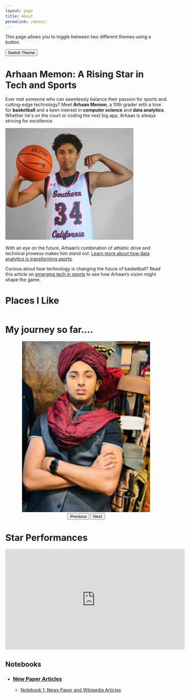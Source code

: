 ```yaml
---
layout: page
title: About
permalink: /about/
---
```


This page allows you to toggle between two different themes using a button.

<button onclick="toggleTheme()">Switch Theme</button>

<!-- Link to the default theme stylesheet -->
<link id="default-theme" rel="stylesheet" href="{{ 'assets/css/styles.css' | relative_url }}">


<script>
  // Function to toggle between themes
  function toggleTheme() {
    const defaultTheme = document.getElementById('default-theme');
    const customTheme = document.getElementById('custom-theme');

    // Toggle between enabling and disabling the two themes
    if (defaultTheme.disabled) {
      defaultTheme.disabled = false;
      customTheme.disabled = true;
    } else {
      defaultTheme.disabled = true;
      customTheme.disabled = false;
    }
    
  }
</script>

# Arhaan Memon: A Rising Star in Tech and Sports

Ever met someone who can seamlessly balance their passion for sports and cutting-edge technology? Meet **Arhaan Memon**, a 10th grader with a love for **basketball** and a keen interest in **computer science** and **data analytics**. Whether he's on the court or coding the next big app, Arhaan is always striving for excellence.

![Basketball Action](../images/arhaan-bball.jpg)

With an eye on the future, Arhaan’s combination of athletic drive and technical prowess makes him stand out. [Learn more about how data analytics is transforming sports](https://www.linkedin.com/pulse/game-changing-impact-data-analytics-sports-jon-flynn-fs5ie/).

Curious about how technology is changing the future of basketball? Read this article on [emerging tech in sports](https://www.sogeti.com/explore/reports/emerging-technologies-in-sports/) to see how Arhaan’s vision might shape the game.

<style>
    /* Style looks pretty compact, trace grid-container and grid-item in the code */
    .grid-container {
        display: grid;
        grid-template-columns: repeat(auto-fill, minmax(150px, 1fr)); /* Dynamic columns */
        gap: 10px;
    }
    .grid-item {
        text-align: center;
    }
    .grid-item img {
        width: 100%;
        height: 100px; /* Fixed height for uniformity */
        object-fit: contain; /* Ensure the image fits within the fixed height */
    }
    .grid-item p {
        margin: 5px 0; /* Add some margin for spacing */
        
    }
</style>

<!-- This grid_container class is for the CSS styling, the id is for JavaScript connection -->

# Places I Like
<div class="grid-container" id="grid_container">
    <!-- content will be added here by JavaScript -->
</div>

# My journey so far....
<div id="gallery-container" style="text-align: center;">
  <img id="gallery-image" src="../images/galary/image1.jpg" alt="Image Gallery" style="width: 400px; height: auto;">
  <br>
  <button id="prev-btn">Previous</button>
  <button id="next-btn">Next</button>
</div>

# Star Performances

<iframe width="560" height="315" src="https://www.youtube.com/embed/H-LcQApiDPs?si=Fs4qNbc2NrPilHFV" title="YouTube video player" frameborder="0" allow="accelerometer; autoplay; clipboard-write; encrypted-media; gyroscope; picture-in-picture; web-share" referrerpolicy="strict-origin-when-cross-origin" allowfullscreen></iframe>


## Notebooks

- ### [New Paper Articles](#data-analysis)
  - [Notebook 1: News Paper and Wikipedia Articles](../notebooks/arhaan.md)


<script>
    // 1. Make a connection to the HTML container defined in the HTML div
    var container = document.getElementById("grid_container"); // This container connects to the HTML div

    // 2. Define a JavaScript object for our http source and our data rows for the Living in the World grid
    var http_source = "https://upload.wikimedia.org/wikipedia/commons/";
    var living_in_the_world = [
        {"flag": "b/bb/Panorama_de_San_Diego.jpg", "reason": "This is where I roll!", "description": "San Diego - Live Here"},
        {"flag": "3/3a/Full_Denver_skyline.jpg", "reason": "Love going there!", "description": "Denver - My cousins live here"},
        {"flag": "8/86/The_Arch_of_Cabo_San_Lucas.jpg", "reason": "Lots of fun!", "description": "Cabo, San Lucas - Vacationing"},
        {"flag": "7/73/Taj_Mahal_Palace_Hotel.jpg", "reason" : "Great Food!", "description": "Mumbai - Parents Childhood"},
    ]; 
    
    // 3a. Consider how to update style count for size of container
    // The grid-template-columns has been defined as dynamic with auto-fill and minmax

    // 3b. Build grid items inside of our container for each row of data
    for (const location of living_in_the_world) {
        // Create a "div" with "class grid-item" for each row
        var gridItem = document.createElement("div");
        gridItem.className = "grid-item";  // This class name connects the gridItem to the CSS style elements
        // Add "img" HTML tag for the flag
        var img = document.createElement("img");
        img.src = http_source + location.flag; // concatenate the source and flag
        img.alt = location.flag + " Flag"; // add alt text for accessibility

        // Add "p" HTML tag for the description
        var description = document.createElement("p");
        description.textContent = location.description; // extract the description

        // Add "p" HTML tag for the greeting
        var reason = document.createElement("p");
        reason.textContent = location.reason;  // extract the greeting

        // Append img and p HTML tags to the grid item DIV
        gridItem.appendChild(img);
        gridItem.appendChild(description);
        gridItem.appendChild(reason);

        // Append the grid item DIV to the container DIV
        container.appendChild(gridItem);
    }
</script>

<script>
    // Array of image filenames located in the 'images' directory
    const imageFilenames = [
        "image1.jpg",
        "image2.jpg",
        "image3.jpg",
        "image4.jpg",
        "image5.jpg",
        "image6.jpg"

    ];

    let currentIndex = 0;  // To keep track of the currently displayed image

    // Reference to the gallery image element
    const galleryImage = document.getElementById('gallery-image');

    // Function to update the displayed image
    function updateImage() {
        galleryImage.src = `../images/galary/${imageFilenames[currentIndex]}`;
        galleryImage.alt = imageFilenames[currentIndex];
    }

    // Event listeners for the buttons
    document.getElementById('prev-btn').addEventListener('click', function() {
        currentIndex = (currentIndex > 0) ? currentIndex - 1 : imageFilenames.length - 1;
        updateImage();
    });

    document.getElementById('next-btn').addEventListener('click', function() {
        currentIndex = (currentIndex < imageFilenames.length - 1) ? currentIndex + 1 : 0;
        updateImage();
    });
</script>

